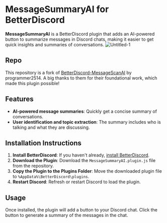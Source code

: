 # MessageSummaryAI for BetterDiscord

**MessageSummaryAI** is a BetterDiscord plugin that adds an AI-powered button to summarize messages in Discord chats, making it easier to get quick insights and summaries of conversations.
![Untitled-1](https://github.com/user-attachments/assets/3d1909e8-91c5-4099-8fc9-fa4e5ee6aea7)

## Repo

This repository is a fork of [BetterDiscord-MessageScanAI](https://github.com/programmer2514/BetterDiscord-MessageScanAI) by programmer2514. A big thanks to them for their foundational work, which made this plugin possible!

## Features

- **AI-powered message summaries**: Quickly get a concise summary of conversations.
- **User identification and topic extraction**: The summary includes who is talking and what they are discussing.

## Installation Instructions

1. **Install BetterDiscord**: If you haven't already, [install BetterDiscord](https://betterdiscord.app/).
2. **Download the Plugin**: Download the `MessageSummaryAI.plugin.js` file from the repository.
3. **Copy the Plugin to the Plugins Folder**: Move the downloaded plugin file to `%AppData%\BetterDiscord\plugins`.
4. **Restart Discord**: Refresh or restart Discord to load the plugin.

## Usage

Once installed, the plugin will add a button to your Discord chat. Click the button to generate a summary of the messages in the chat.
